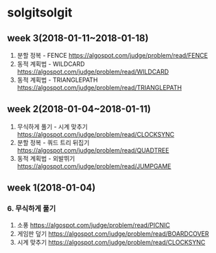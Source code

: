 # solgitsolgit
## week 3(2018-01-11~2018-01-18)
1. 분할 정복 - FENCE https://algospot.com/judge/problem/read/FENCE
2. 동적 계획법 - WILDCARD https://algospot.com/judge/problem/read/WILDCARD
3. 동적 계획법 - TRIANGLEPATH https://algospot.com/judge/problem/read/TRIANGLEPATH

## week 2(2018-01-04~2018-01-11)
1. 무식하게 풀기 - 시계 맞추기 https://algospot.com/judge/problem/read/CLOCKSYNC 
2. 분할 정복 - 쿼드 트리 뒤집기 https://algospot.com/judge/problem/read/QUADTREE
3. 동적 계획법 - 외발뛰기 https://algospot.com/judge/problem/read/JUMPGAME

## week 1(2018-01-04)
### 6. 무식하게 풀기
1. 소풍 https://algospot.com/judge/problem/read/PICNIC
2. 게임판 덮기 https://algospot.com/judge/problem/read/BOARDCOVER
3. 시계 맞추기 https://algospot.com/judge/problem/read/CLOCKSYNC 
